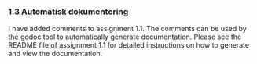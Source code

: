 ### 1.3 Automatisk dokumentering

I have added comments to assignment 1.1. The comments can be used by the godoc tool to automatically generate documentation. Please see the README file of assignment 1.1 for detailed instructions on how to generate and view the documentation. 


